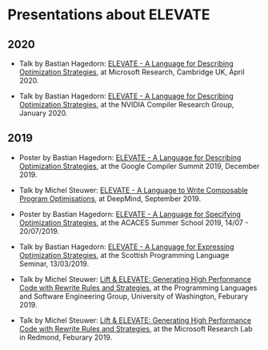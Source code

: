 # Presentations about ELEVATE

## 2020
- Talk by Bastian Hagedorn: [ELEVATE - A Language for Describing Optimization Strategies](https://github.com/elevate-lang/presentations/raw/master/Nvidia2020/NVIDIA-2020.pdf), at Microsoft Research, Cambridge UK, April 2020.

- Talk by Bastian Hagedorn: [ELEVATE - A Language for Describing Optimization Strategies](https://github.com/elevate-lang/presentations/raw/master/Nvidia2020/NVIDIA-2020.pdf), at the NVIDIA Compiler Research Group, January 2020.

## 2019
- Poster by Bastian Hagedorn: [ELEVATE - A Language for Describing Optimization Strategies](https://github.com/elevate-lang/presentations/raw/master/GoogleSummit2019/GoogleCompilerSummit2019.pdf), at the Google Compiler Summit 2019, December 2019.

- Talk by Michel Steuwer: [ELEVATE - A Language to Write Composable Program Optimisations](https://github.com/elevate-lang/presentations/raw/master/DeepMind2019/Elevate.pdf), at DeepMind, September 2019.

- Poster by Bastian Hagedorn: [ELEVATE - A Language for Specifying Optimization Strategies](https://github.com/elevate-lang/presentations/raw/master/acaces2019/poster.pdf), at the ACACES Summer School 2019, 14/07 - 20/07/2019.

- Talk by Bastian Hagedorn: [ELEVATE - A Language for Expressing Optimization Strategies](https://github.com/elevate-lang/presentations/raw/master/spls2019/Elevate.pdf), at the Scottish Programming Language Seminar, 13/03/2019.

- Talk by Michel Steuwer: [Lift & ELEVATE: Generating High Performance Code with Rewrite Rules and Strategies](https://github.com/elevate-lang/presentations/raw/master/MSR-and-UniversityOfWashington2019/Lift-and-Elevate.pdf), at the Programming Languages and Software Engineering Group, University of Washington, Feburary 2019.

- Talk by Michel Steuwer: [Lift & ELEVATE: Generating High Performance Code with Rewrite Rules and Strategies](https://github.com/elevate-lang/presentations/raw/master/MSR-and-UniversityOfWashington2019/Lift-and-Elevate.pdf), at the Microsoft Research Lab in Redmond, Feburary 2019.
